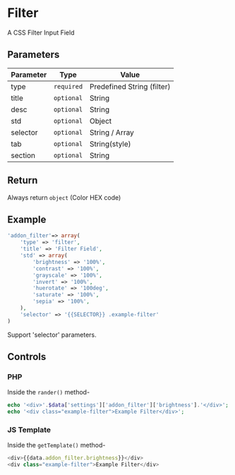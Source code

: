 # Filter
A CSS Filter Input Field
## Parameters
Parameter | Type | Value
--- | --- | ---
type | `required` | Predefined String (filter)
title | `optional` | String
desc | `optional` | String
std | `optional` | Object
selector | `optional` | String / Array
tab | `optional` | String(style)
section | `optional` | String
 ## Return
Always return `object` (Color HEX code)
 ## Example
```php
'addon_filter'=> array(
    'type' => 'filter',
    'title' => 'Filter Field',
    'std' => array(
		'brightness' => '100%',
		'contrast' => '100%',
		'grayscale' => '100%',
		'invert' => '100%',
		'huerotate' => '100deg',
		'saturate' => '100%',
		'sepia' => '100%',
	),
    'selector' => '{{SELECTOR}} .example-filter'
)
```
Support 'selector' parameters.
 ## Controls
### PHP
Inside the `rander()` method-
```php
echo '<div>'.$data['settings']['addon_filter']['brightness'].'</div>';
echo '<div class="example-filter">Example Filter</div>';
```
 ### JS Template
Inside the `getTemplate()` method-
```js
<div>{{data.addon_filter.brightness}}</div>
<div class="example-filter">Example Filter</div>
```
